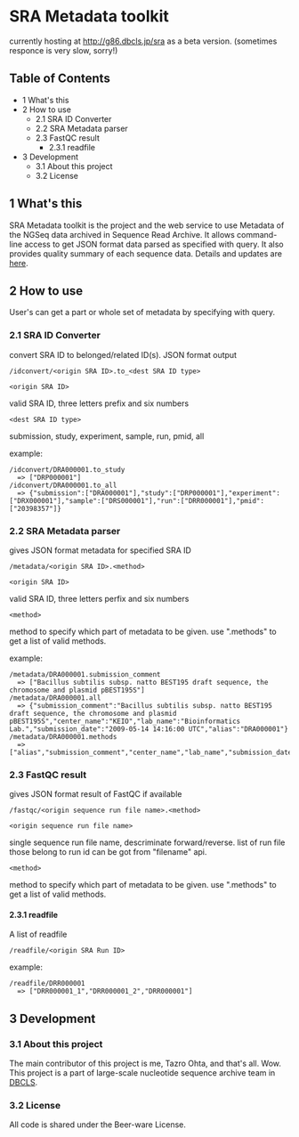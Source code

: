# SRA Metadata toolkit

currently hosting at http://g86.dbcls.jp/sra as a beta version.
(sometimes responce is very slow, sorry!)

## Table of Contents

- 1 What's this
- 2 How to use
  - 2.1 SRA ID Converter
  - 2.2 SRA Metadata parser
  - 2.3 FastQC result
    - 2.3.1 readfile
- 3 Development
  - 3.1 About this project
  - 3.2 License

## 1 What's this

SRA Metadata toolkit is the  project and the web service to use Metadata of the NGSeq data archived in Sequence 
Read Archive. It allows command-line access to get JSON format data parsed as specified with query. It also 
provides quality summary of each sequence data. Details and updates are [here](http://g86.dbcls.jp/chateautogo).

## 2 How to use

User's can get a part or whole set of metadata by specifying with query.

### 2.1 SRA ID Converter

convert SRA ID to belonged/related ID(s). JSON format output

`/idconvert/<origin SRA ID>.to_<dest SRA ID type>`

`<origin SRA ID>`

valid SRA ID, three letters prefix and six numbers 
  
`<dest SRA ID type>`

submission, study, experiment, sample, run, pmid, all

example:

    /idconvert/DRA000001.to_study
      => ["DRP000001"]
    /idconvert/DRA000001.to_all
      => {"submission":["DRA000001"],"study":["DRP000001"],"experiment":["DRX000001"],"sample":["DRS000001"],"run":["DRR000001"],"pmid":["20398357"]}

### 2.2 SRA Metadata parser

gives JSON format metadata for specified SRA ID

`/metadata/<origin SRA ID>.<method>`

`<origin SRA ID>`

valid SRA ID, three letters perfix and six numbers
  
`<method>`

method to specify which part of metadata to be given.
use ".methods" to get a list of valid methods.
  
example:

    /metadata/DRA000001.submission_comment
      => ["Bacillus subtilis subsp. natto BEST195 draft sequence, the chromosome and plasmid pBEST195S"]
    /metadata/DRA000001.all
      => {"submission_comment":"Bacillus subtilis subsp. natto BEST195 draft sequence, the chromosome and plasmid pBEST195S","center_name":"KEIO","lab_name":"Bioinformatics Lab.","submission_date":"2009-05-14 14:16:00 UTC","alias":"DRA000001"}
    /metadata/DRA000001.methods
      => ["alias","submission_comment","center_name","lab_name","submission_date","all"]

### 2.3 FastQC result

gives JSON format result of FastQC if available

`/fastqc/<origin sequence run file name>.<method>`

`<origin sequence run file name>`

single sequence run file name, descriminate forward/reverse.
list of run file those belong to run id can be got from "filename" api.
  
`<method>`

method to specify which part of metadata to be given.
use ".methods" to get a list of valid methods.

#### 2.3.1 readfile

A list of readfile

`/readfile/<origin SRA Run ID>`

example:

    /readfile/DRR000001
      => ["DRR000001_1","DRR000001_2","DRR000001"]

## 3 Development

### 3.1 About this project

The main contributor of this project is me, Tazro Ohta, and that's all. Wow.
This project is a part of large-scale nucleotide sequence archive team in [DBCLS](http://dbclr.rois.ac.jp).

### 3.2 License

All code is shared under the Beer-ware License.
